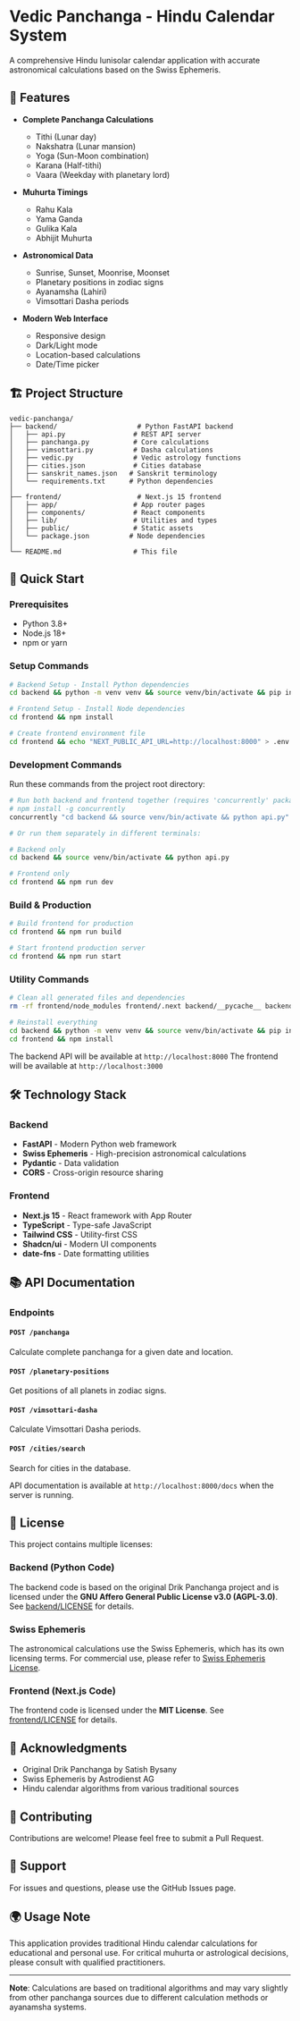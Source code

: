 # Vedic Panchanga - Hindu Calendar System

A comprehensive Hindu lunisolar calendar application with accurate astronomical calculations based on the Swiss Ephemeris.

## 🌟 Features

- **Complete Panchanga Calculations**
  - Tithi (Lunar day)
  - Nakshatra (Lunar mansion)
  - Yoga (Sun-Moon combination)
  - Karana (Half-tithi)
  - Vaara (Weekday with planetary lord)

- **Muhurta Timings**
  - Rahu Kala
  - Yama Ganda
  - Gulika Kala
  - Abhijit Muhurta

- **Astronomical Data**
  - Sunrise, Sunset, Moonrise, Moonset
  - Planetary positions in zodiac signs
  - Ayanamsha (Lahiri)
  - Vimsottari Dasha periods

- **Modern Web Interface**
  - Responsive design
  - Dark/Light mode
  - Location-based calculations
  - Date/Time picker

## 🏗️ Project Structure

```
vedic-panchanga/
├── backend/                    # Python FastAPI backend
│   ├── api.py                 # REST API server
│   ├── panchanga.py           # Core calculations
│   ├── vimsottari.py          # Dasha calculations
│   ├── vedic.py               # Vedic astrology functions
│   ├── cities.json            # Cities database
│   ├── sanskrit_names.json   # Sanskrit terminology
│   └── requirements.txt      # Python dependencies
│
├── frontend/                   # Next.js 15 frontend
│   ├── app/                   # App router pages
│   ├── components/            # React components
│   ├── lib/                   # Utilities and types
│   ├── public/                # Static assets
│   └── package.json          # Node dependencies
│
└── README.md                  # This file
```

## 🚀 Quick Start

### Prerequisites

- Python 3.8+
- Node.js 18+
- npm or yarn

### Setup Commands

```bash
# Backend Setup - Install Python dependencies
cd backend && python -m venv venv && source venv/bin/activate && pip install -r requirements.txt

# Frontend Setup - Install Node dependencies
cd frontend && npm install

# Create frontend environment file
cd frontend && echo "NEXT_PUBLIC_API_URL=http://localhost:8000" > .env.local
```

### Development Commands

Run these commands from the project root directory:

```bash
# Run both backend and frontend together (requires 'concurrently' package)
# npm install -g concurrently
concurrently "cd backend && source venv/bin/activate && python api.py" "cd frontend && npm run dev"

# Or run them separately in different terminals:

# Backend only
cd backend && source venv/bin/activate && python api.py

# Frontend only
cd frontend && npm run dev
```

### Build & Production

```bash
# Build frontend for production
cd frontend && npm run build

# Start frontend production server
cd frontend && npm run start
```

### Utility Commands

```bash
# Clean all generated files and dependencies
rm -rf frontend/node_modules frontend/.next backend/__pycache__ backend/venv

# Reinstall everything
cd backend && python -m venv venv && source venv/bin/activate && pip install -r requirements.txt
cd frontend && npm install
```

The backend API will be available at `http://localhost:8000`
The frontend will be available at `http://localhost:3000`

## 🛠️ Technology Stack

### Backend
- **FastAPI** - Modern Python web framework
- **Swiss Ephemeris** - High-precision astronomical calculations
- **Pydantic** - Data validation
- **CORS** - Cross-origin resource sharing

### Frontend
- **Next.js 15** - React framework with App Router
- **TypeScript** - Type-safe JavaScript
- **Tailwind CSS** - Utility-first CSS
- **Shadcn/ui** - Modern UI components
- **date-fns** - Date formatting utilities

## 📚 API Documentation

### Endpoints

#### `POST /panchanga`
Calculate complete panchanga for a given date and location.

#### `POST /planetary-positions`
Get positions of all planets in zodiac signs.

#### `POST /vimsottari-dasha`
Calculate Vimsottari Dasha periods.

#### `POST /cities/search`
Search for cities in the database.

API documentation is available at `http://localhost:8000/docs` when the server is running.

## 📄 License

This project contains multiple licenses:

### Backend (Python Code)
The backend code is based on the original Drik Panchanga project and is licensed under the **GNU Affero General Public License v3.0 (AGPL-3.0)**. See [backend/LICENSE](backend/LICENSE) for details.

### Swiss Ephemeris
The astronomical calculations use the Swiss Ephemeris, which has its own licensing terms. For commercial use, please refer to [Swiss Ephemeris License](http://www.astro.com/swisseph/swephinfo_e.htm).

### Frontend (Next.js Code)
The frontend code is licensed under the **MIT License**. See [frontend/LICENSE](frontend/LICENSE) for details.

## 🙏 Acknowledgments

- Original Drik Panchanga by Satish Bysany
- Swiss Ephemeris by Astrodienst AG
- Hindu calendar algorithms from various traditional sources

## 🤝 Contributing

Contributions are welcome! Please feel free to submit a Pull Request.

## 📧 Support

For issues and questions, please use the GitHub Issues page.

## 🌍 Usage Note

This application provides traditional Hindu calendar calculations for educational and personal use. For critical muhurta or astrological decisions, please consult with qualified practitioners.

---

**Note**: Calculations are based on traditional algorithms and may vary slightly from other panchanga sources due to different calculation methods or ayanamsha systems.